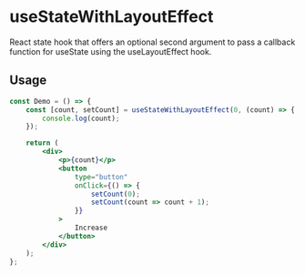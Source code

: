 # useStateWithLayoutEffect

React state hook that offers an optional second argument to pass a callback function for useState using the useLayoutEffect hook.

## Usage

```jsx
const Demo = () => {
    const [count, setCount] = useStateWithLayoutEffect(0, (count) => {
        console.log(count);
    });

    return (
        <div>
            <p>{count}</p>
            <button
                type="button"
                onClick={() => {
                    setCount(0);
                    setCount(count => count + 1);
                }}
            >
                Increase
            </button>
        </div>
    );
};
```
